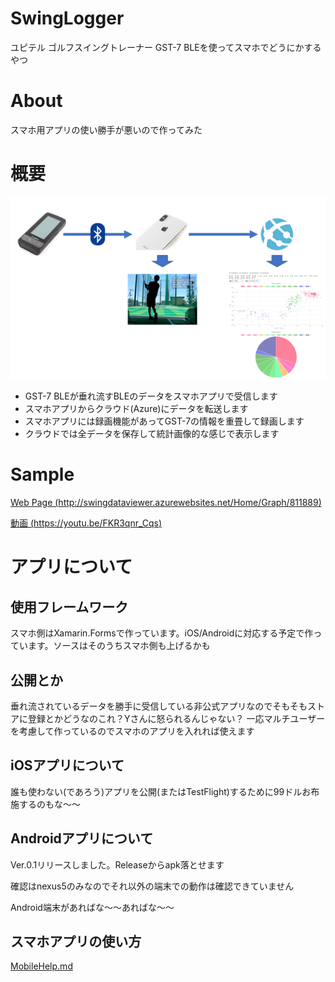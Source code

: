 # SwingLogger
ユピテル ゴルフスイングトレーナー GST-7 BLEを使ってスマホでどうにかするやつ


# About
スマホ用アプリの使い勝手が悪いので作ってみた


# 概要
![概要](./Images/overview.png)

- GST-7 BLEが垂れ流すBLEのデータをスマホアプリで受信します
- スマホアプリからクラウド(Azure)にデータを転送します
- スマホアプリには録画機能があってGST-7の情報を重畳して録画します
- クラウドでは全データを保存して統計画像的な感じで表示します

# Sample
[Web Page (http://swingdataviewer.azurewebsites.net/Home/Graph/811889)](http://swingdataviewer.azurewebsites.net/Home/Graph/811889)

[動画 (https://youtu.be/FKR3qnr_Cqs)](https://youtu.be/FKR3qnr_Cqs)


# アプリについて
## 使用フレームワーク
スマホ側はXamarin.Formsで作っています。iOS/Androidに対応する予定で作っています。ソースはそのうちスマホ側も上げるかも

## 公開とか
垂れ流されているデータを勝手に受信している非公式アプリなのでそもそもストアに登録とかどうなのこれ？Yさんに怒られるんじゃない？
一応マルチユーザーを考慮して作っているのでスマホのアプリを入れれば使えます

## iOSアプリについて
誰も使わない(であろう)アプリを公開(またはTestFlight)するために99ドルお布施するのもな～～

## Androidアプリについて
Ver.0.1リリースしました。Releaseからapk落とせます

確認はnexus5のみなのでそれ以外の端末での動作は確認できていません

Android端末があればな～～あればな～～

## スマホアプリの使い方
[MobileHelp.md](https://github.com/punio/SwingLogger/blob/master/MobileHelp.md)
